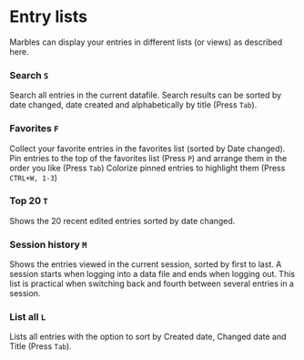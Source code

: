 # Entry lists
Marbles can display your entries in different lists (or views) as described here. 

### Search ```S```
Search all entries in the current datafile.
Search results can be sorted by date changed, date created and alphabetically by title (Press ```Tab```).

### Favorites ```F```
Collect your favorite entries in the favorites list (sorted by Date changed).
Pin entries to the top of the favorites list (Press ```P```) and arrange them in the order you like (Press ```Tab```)
Colorize pinned entries to highlight them (Press ```CTRL+W, 1-3```)

### Top 20 ```T```
Shows the 20 recent edited entries sorted by date changed.

### Session history ```M```
Shows the entries viewed in the current session, sorted by first to last.
A session starts when logging into a data file and ends when logging out.
This list is practical when switching back and fourth between several entries in a session.

### List all ```L```
Lists all entries with the option to sort by Created date, Changed date and Title (Press ```Tab```).
